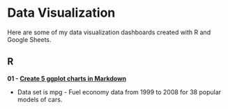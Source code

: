 # Data Visualization
Here are some of my data visualization dashboards created with R and Google Sheets.

## R
**01 - [Create 5 ggplot charts in Markdown](https://file.notion.so/f/f/7496a64f-1828-425f-bca5-67a4f3ef132d/20318472-961c-459b-a76e-7ae76e7e9f35/Data_Visualization_(mpg).pdf?id=0dc654f9-c955-4b74-be4d-9b42cb70a6be&table=block&spaceId=7496a64f-1828-425f-bca5-67a4f3ef132d&expirationTimestamp=1718496000000&signature=Ub_mHXgS5axizj50mCZrqA4LEof-1nC0mjhpW0H3weU&downloadName=Data+Visualization+%28mpg%29.pdf)**
- Data set is mpg - Fuel economy data from 1999 to 2008 for 38 popular models of cars.

